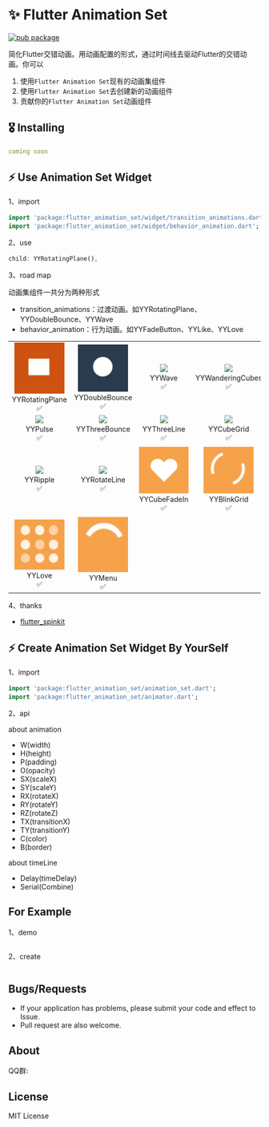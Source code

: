 # ✨ Flutter Animation Set

[![pub package](https://img.shields.io/pub/v/flutter_spinkit.svg)](https://pub.dartlang.org/packages/flutter_spinkit)

简化Flutter交错动画。用动画配置的形式，通过时间线去驱动Flutter的交错动画。你可以

1. 使用`Flutter Animation Set`现有的动画集组件
2. 使用`Flutter Animation Set`去创建新的动画组件
3. 贡献你的`Flutter Animation Set`动画组件

## 🎖 Installing

```yaml
coming soon
```

## ⚡ Use Animation Set Widget

1、import

```dart
import 'package:flutter_animation_set/widget/transition_animations.dart';
import 'package:flutter_animation_set/widget/behavior_animation.dart';
```

2、use

```dart
child: YYRotatingPlane(),
```

3、road map

动画集组件一共分为两种形式

* transition_animations：过渡动画。如YYRotatingPlane、YYDoubleBounce、YYWave
* behavior_animation：行为动画。如YYFadeButton、YYLike、YYLove

<table>
  <tr>
    <td align="center">
      <img src="./gif/1.gif" width="100px">
      <br />
      YYRotatingPlane
      <br />
      ✅
    </td>
    <td align="center">
      <img src="./gif/2.gif" width="100px">
      <br />
      YYDoubleBounce
      <br />
      ✅
    </td>
    <td align="center">
      <img src="https://raw.githubusercontent.com/ybq/AndroidSpinKit/master/art/Wave.gif" width="100px">
      <br />
      YYWave
      <br />
      ✅
    </td>
    <td align="center">
      <img src="https://raw.githubusercontent.com/ybq/AndroidSpinKit/master/art/WanderingCubes.gif" width="100px">
      <br />
      YYWanderingCubes
      <br />
      ✅
    </td>
    <td align="center">
      <img src="https://raw.githubusercontent.com/jogboms/flutter_spinkit/master/screenshots/FadingFour.gif" width="100px">
      <br />
      YYFadingFour
      <br />
      ✅
    </td>
    <td align="center">
      <img src="https://raw.githubusercontent.com/jogboms/flutter_spinkit/master/screenshots/FadingCube.gif" width="100px">
      <br />
      YYFadingCube
      <br />
      ✅
    </td>
  </tr>
  <tr>
    <td align="center">
      <img src="https://raw.githubusercontent.com/ybq/AndroidSpinKit/master/art/Pulse.gif" width="100px">
      <br />
      YYPulse
      <br />
      ✅
    </td>
    <td align="center">
      <img src="https://raw.githubusercontent.com/ybq/AndroidSpinKit/master/art/ChasingDots.gif" width="100px">
      <br />
      YYThreeBounce
      <br />
      ✅
    </td>
    <td align="center">
      <img src="https://raw.githubusercontent.com/ybq/AndroidSpinKit/master/art/ThreeBounce.gif" width="100px">
      <br />
      YYThreeLine
      <br />
      ✅
    </td>
    <td align="center">
      <img src="https://raw.githubusercontent.com/ybq/AndroidSpinKit/master/art/Circle.gif" width="100px">
      <br />
      YYCubeGrid
      <br />
      ✅
    </td>
    <td align="center">
      <img src="https://raw.githubusercontent.com/ybq/AndroidSpinKit/master/art/CubeGrid.gif" width="100px">
      <br />
      YYRotatingCircle
      <br />
      ✅
    </td>
    <td align="center">
      <img src="https://raw.githubusercontent.com/ybq/AndroidSpinKit/master/art/FadingCircle.gif" width="100px">
      <br />
      YYPumpingHeart
      <br />
      ✅
    </td>
  </tr>
  <tr>
    <td align="center">
      <img src="https://raw.githubusercontent.com/ybq/AndroidSpinKit/master/art/RotatingCircle.gif" width="100px">
      <br />
      YYRipple
      <br />
      ✅
    </td>
    <td align="center">
      <img src="https://raw.githubusercontent.com/ybq/AndroidSpinKit/master/art/FoldingCube.gif" width="100px">
      <br />
      YYRotateLine
      <br />
      ✅
    </td>
    <td align="center">
      <img src="https://raw.githubusercontent.com/jogboms/flutter_spinkit/master/screenshots/heart.gif" width="100px">
      <br />
      YYCubeFadeIn
      <br />
      ✅
    </td>
    <td align="center">
      <img src="https://raw.githubusercontent.com/jogboms/flutter_spinkit/master/screenshots/dual-ring.gif" width="100px">
      <br />
      YYBlinkGrid
      <br />
      ✅
    </td>
    <td align="center">
      <img src="https://raw.githubusercontent.com/jogboms/flutter_spinkit/master/screenshots/hour-glass.gif" width="100px">
      <br />
      YYFadeButton
      <br />
      ✅
    </td>
    <td align="center">
      <img src="https://raw.githubusercontent.com/jogboms/flutter_spinkit/master/screenshots/PouringHourGlass.gif" width="100px">
      <br />
      YYLike
      <br />
      ✅
    </td>
  </tr>
  <tr>
    <td align="center">
      <img src="https://raw.githubusercontent.com/jogboms/flutter_spinkit/master/screenshots/grid.gif" width="100px">
      <br />
      YYLove
      <br />
      ✅
    </td>
    <td align="center">
      <img src="https://raw.githubusercontent.com/jogboms/flutter_spinkit/master/screenshots/ring.gif" width="100px">
      <br />
      YYMenu
      <br />
      ✅
    </td>
  </tr>
</table>

4、thanks

* [flutter_spinkit](https://github.com/jogboms/flutter_spinkit)

## ⚡ Create Animation Set Widget By YourSelf

1、import

```dart
import 'package:flutter_animation_set/animation_set.dart';
import 'package:flutter_animation_set/animator.dart';
```

2、api

about animation

* W(width)
* H(height)
* P(padding)
* O(opacity)
* SX(scaleX)
* SY(scaleY)
* RX(rotateX)
* RY(rotateY)
* RZ(rotateZ)
* TX(transitionX)
* TY(transitionY)
* C(color)
* B(border)

about timeLine

* Delay(timeDelay)
* Serial(Combine)

## For Example

1、demo

```dart

```

2、create

```dart

```

## Bugs/Requests

* If your application has problems, please submit your code and effect to Issue.
* Pull request are also welcome.

## About

QQ群:

## License

MIT License
